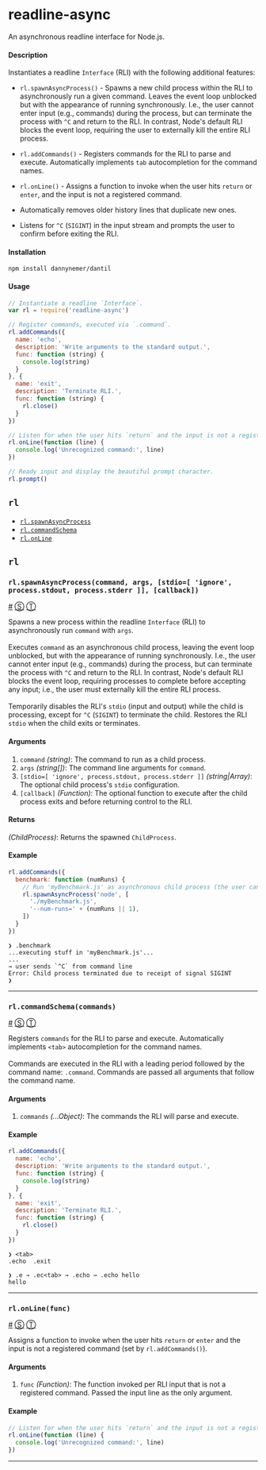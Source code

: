# readline-async

An asynchronous readline interface for Node.js.

#### Description
Instantiates a readline `Interface` (RLI) with the following additional features:

- `rl.spawnAsyncProcess()` - Spawns a new child process within the RLI to asynchronously run a given command. Leaves the event loop unblocked but with the appearance of running synchronously. I.e., the user cannot enter input (e.g., commands) during the process, but can terminate the process with `^C` and return to the RLI. In contrast, Node's default RLI blocks the event loop, requiring the user to externally kill the entire RLI process.

- `rl.addCommands()` - Registers commands for the RLI to parse and execute. Automatically implements `tab` autocompletion for the command names.

- `rl.onLine()` - Assigns a function to invoke when the user hits `return` or `enter`, and the input is not a registered command.

- Automatically removes older history lines that duplicate new ones.

- Listens for `^C` (`SIGINT`) in the input stream and prompts the user to confirm before exiting the RLI.

#### Installation
```shell
npm install dannynemer/dantil
```

#### Usage
```js
// Instantiate a readline `Interface`.
var rl = require('readline-async')

// Register commands, executed via `.command`.
rl.addCommands({
  name: 'echo',
  description: 'Write arguments to the standard output.',
  func: function (string) {
    console.log(string)
  }
}, {
  name: 'exit',
  description: 'Terminate RLI.',
  func: function (string) {
    rl.close()
  }
})

// Listen for when the user hits `return` and the input is not a registered command.
rl.onLine(function (line) {
  console.log('Unrecognized command:', line)
})

// Ready input and display the beautiful prompt character.
rl.prompt()
```

<!-- div class="toc-container" -->

<!-- div -->

## `rl`
* <a href="#rl-spawnAsyncProcess">`rl.spawnAsyncProcess`</a>
* <a href="#rl-commandSchema">`rl.commandSchema`</a>
* <a href="#rl-onLine">`rl.onLine`</a>

<!-- /div -->

<!-- /div -->

<!-- div class="doc-container" -->

<!-- div -->

## `rl`

<!-- div -->

### <a id="rl-spawnAsyncProcess"></a>`rl.spawnAsyncProcess(command, args, [stdio=[ 'ignore', process.stdout, process.stderr ]], [callback])`
<a href="#rl-spawnAsyncProcess">#</a> [&#x24C8;](https://github.com/DannyNemer/readline-async/blob/master/readlineAsync.js#L73 "View in source") [&#x24C9;][1]

Spawns a new process within the readline `Interface` (RLI) to asynchronously run `command` with `args`.
<br>
<br>
Executes `command` as an asynchronous child process, leaving the event loop unblocked, but with the appearance of running synchronously. I.e., the user cannot enter input (e.g., commands) during the process, but can terminate the process with `^C` and return to the RLI. In contrast, Node's default RLI blocks the event loop, requiring processes to complete before accepting any input; i.e., the user must externally kill the entire RLI process.
<br>
<br>
Temporarily disables the RLI's `stdio` (input and output) while the child is processing, except for `^C` (`SIGINT`) to terminate the child. Restores the RLI `stdio` when the child exits or terminates.

#### Arguments
1. `command` *(string)*: The command to run as a child process.
2. `args` *(string&#91;&#93;)*: The command line arguments for `command`.
3. `[stdio=[ 'ignore', process.stdout, process.stderr ]]` *(string|Array)*: The optional child process's `stdio` configuration.
4. `[callback]` *(Function)*: The optional function to execute after the child process exits and before returning control to the RLI.

#### Returns
*(ChildProcess)*:  Returns the spawned `ChildProcess`.

#### Example
```js
rl.addCommands({
  benchmark: function (numRuns) {
    // Run 'myBenchmark.js' as asynchronous child process (the user can terminate).
    rl.spawnAsyncProcess('node', [
      './myBenchmark.js',
      '--num-runs=' + (numRuns || 1),
    ])
  }
})
```
```
❯ .benchmark
...executing stuff in 'myBenchmark.js'...
...
→ user sends `^C` from command line
Error: Child process terminated due to receipt of signal SIGINT
❯
```
* * *

<!-- /div -->

<!-- div -->

### <a id="rl-commandSchema"></a>`rl.commandSchema(commands)`
<a href="#rl-commandSchema">#</a> [&#x24C8;](https://github.com/DannyNemer/readline-async/blob/master/readlineAsync.js#L180 "View in source") [&#x24C9;][1]

Registers `commands` for the RLI to parse and execute. Automatically implements `<tab>` autocompletion for the command names.
<br>
<br>
Commands are executed in the RLI with a leading period followed by the command name: `.command`. Commands are passed all arguments that follow the command name.

#### Arguments
1. `commands` *(...Object)*: The commands the RLI will parse and execute.

#### Example
```js
rl.addCommands({
  name: 'echo',
  description: 'Write arguments to the standard output.',
  func: function (string) {
    console.log(string)
  }
}, {
  name: 'exit',
  description: 'Terminate RLI.',
  func: function (string) {
    rl.close()
  }
})
```
```
❯ <tab>
.echo  .exit

❯ .e → .ec<tab> → .echo → .echo hello
hello
```
* * *

<!-- /div -->

<!-- div -->

### <a id="rl-onLine"></a>`rl.onLine(func)`
<a href="#rl-onLine">#</a> [&#x24C8;](https://github.com/DannyNemer/readline-async/blob/master/readlineAsync.js#L227 "View in source") [&#x24C9;][1]

Assigns a function to invoke when the user hits `return` or `enter` and the input is not a registered command (set by `rl.addCommands()`).

#### Arguments
1. `func` *(Function)*: The function invoked per RLI input that is not a registered command. Passed the input line as the only argument.

#### Example
```js
// Listen for when the user hits `return` and the input is not a registered command.
rl.onLine(function (line) {
  console.log('Unrecognized command:', line)
})
```
* * *

<!-- /div -->

<!-- /div -->

<!-- /div -->

 [1]: #rl "Jump back to the TOC."
